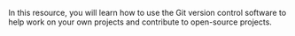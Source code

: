 In this resource, you will learn how to use the Git version control software to help work on your own projects and contribute to open-source projects.
